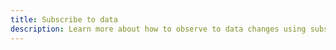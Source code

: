 ```yaml
---
title: Subscribe to data
description: Learn more about how to observe to data changes using subscriptions in Amplify.
---
```


<inline-fragment platform="ios" src="~/lib/graphqlapi/fragments/ios/subscribe-data.md"></inline-fragment>
<inline-fragment platform="android" src="~/lib/graphqlapi/fragments/android/subscribe-data.md"></inline-fragment>
<inline-fragment platform="js" src="~/lib/graphqlapi/fragments/js/subscribe-data.md"></inline-fragment>
